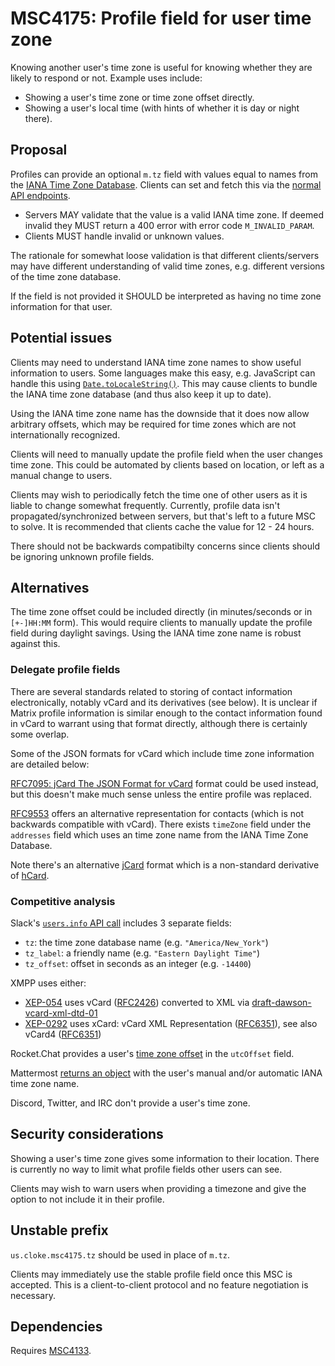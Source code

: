 # MSC4175: Profile field for user time zone

Knowing another user's time zone is useful for knowing whether they are likely
to respond or not. Example uses include:

* Showing a user's time zone or time zone offset directly.
* Showing a user's local time (with hints of whether it is day or night there).


## Proposal

Profiles can provide an optional `m.tz` field with values equal to names from the
[IANA Time Zone Database](https://www.iana.org/time-zones).
Clients can set and fetch this via the [normal API endpoints](https://spec.matrix.org/unstable/client-server-api/#profiles).

* Servers MAY validate that the value is a valid IANA time zone. If deemed invalid
  they MUST return a 400 error with error code `M_INVALID_PARAM`.
* Clients MUST handle invalid or unknown values.

The rationale for somewhat loose validation is that different clients/servers may have
different understanding of valid time zones, e.g. different versions of the time zone
database.

If the field is not provided it SHOULD be interpreted as having no time zone information
for that user.


## Potential issues

Clients may need to understand IANA time zone names to show useful information to users.
Some languages make this easy, e.g. JavaScript can handle this using
[`Date.toLocaleString()`](https://developer.mozilla.org/en-US/docs/Web/JavaScript/Reference/Global_Objects/Date/toLocaleString).
This may cause clients to bundle the IANA time zone database (and thus also keep it
up to date).

Using the IANA time zone name has the downside that it does now allow arbitrary offsets,
which may be required for time zones which are not internationally recognized.

Clients will need to manually update the profile field when the user changes time zone.
This could be automated by clients based on location, or left as a manual change to
users.

Clients may wish to periodically fetch the time one of other users as it is
liable to change somewhat frequently. Currently, profile data isn't propagated/synchronized
between servers, but that's left to a future MSC to solve. It is recommended that
clients cache the value for 12 - 24 hours.

There should not be backwards compatibilty concerns since clients should be ignoring
unknown profile fields.


## Alternatives

The time zone offset could be included directly (in minutes/seconds or in `[+-]HH:MM` form).
This would require clients to manually update the profile field during daylight
savings. Using the IANA time zone name is robust against this.


### Delegate profile fields

There are several standards related to storing of contact information electronically,
notably vCard and its derivatives (see below). It is unclear if Matrix profile
information is similar enough to the contact information found in vCard to warrant using
that format directly, although there is certainly some overlap.

Some of the JSON formats for vCard which include time zone information are detailed below:

[RFC7095: jCard The JSON Format for vCard](https://datatracker.ietf.org/doc/html/rfc7095)
format could be used instead, but this doesn't make much sense unless the entire
profile was replaced.

[RFC9553](https://datatracker.ietf.org/doc/html/rfc9553) offers an alternative
representation for contacts (which is not backwards compatible with vCard). There
exists `timeZone` field under the `addresses` field which uses an time zone name
from the IANA Time Zone Database.

Note there's an alternative [jCard](https://microformats.org/wiki/jCard) format
which is a non-standard derivative of [hCard](https://microformats.org/wiki/hcard).


### Competitive analysis

Slack's [`users.info` API call](https://api.slack.com/methods/users.info) includes
3 separate fields:

* `tz`: the time zone database name (e.g. `"America/New_York"`)
* `tz_label`: a friendly name (e.g. `"Eastern Daylight Time"`)
* `tz_offset`: offset in seconds as an integer (e.g. `-14400`)

XMPP uses either:

* [XEP-054](https://xmpp.org/extensions/xep-0054.html) uses vCard
  ([RFC2426](https://datatracker.ietf.org/doc/html/rfc2426)) converted to XML via
  [draft-dawson-vcard-xml-dtd-01](https://datatracker.ietf.org/doc/html/draft-dawson-vcard-xml-dtd-01)
* [XEP-0292](https://xmpp.org/extensions/xep-0292.html) uses xCard: vCard XML Representation
  ([RFC6351](https://datatracker.ietf.org/doc/html/rfc6351)), see also vCard4
  ([RFC6351](https://datatracker.ietf.org/doc/html/rfc6351))

Rocket.Chat provides a user's [time zone offset](https://developer.rocket.chat/docs/user)
in the `utcOffset` field.

Mattermost [returns an object](https://api.mattermost.com/#tag/users/operation/GetUser)
with the user's manual and/or automatic IANA time zone name.

Discord, Twitter, and IRC don't provide a user's time zone.


## Security considerations

Showing a user's time zone gives some information to their location. There is currently
no way to limit what profile fields other users can see.

Clients may wish to warn users when providing a timezone and give
the option to not include it in their profile.


## Unstable prefix

`us.cloke.msc4175.tz` should be used in place of `m.tz`. 

Clients may immediately use the stable profile field once this MSC is accepted. This is
a client-to-client protocol and no feature negotiation is necessary.


## Dependencies

Requires [MSC4133](https://github.com/matrix-org/matrix-spec-proposals/pull/4133).
